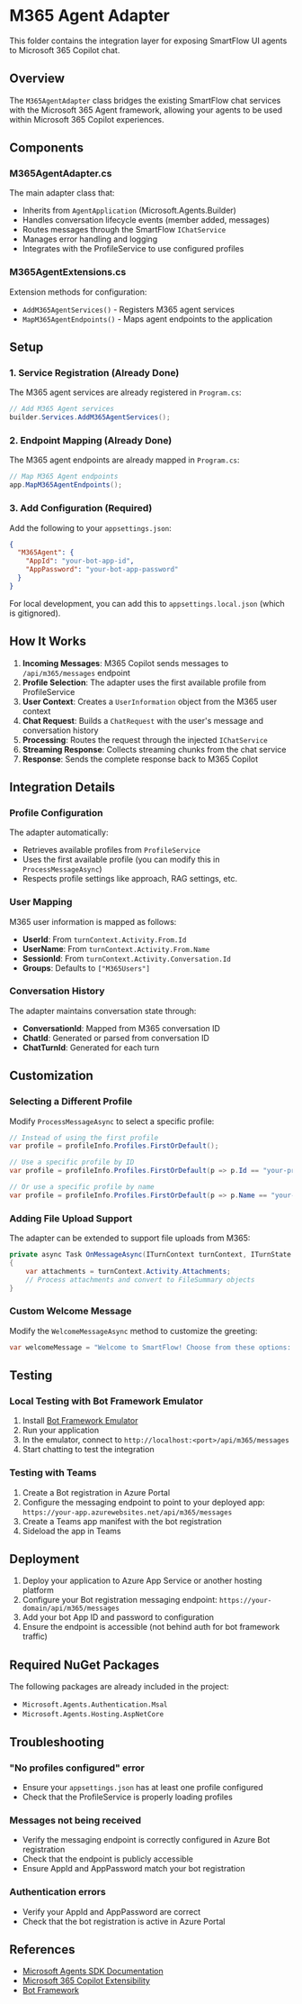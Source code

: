 # M365 Agent Adapter

This folder contains the integration layer for exposing SmartFlow UI agents to Microsoft 365 Copilot chat.

## Overview

The `M365AgentAdapter` class bridges the existing SmartFlow chat services with the Microsoft 365 Agent framework, allowing your agents to be used within Microsoft 365 Copilot experiences.

## Components

### M365AgentAdapter.cs
The main adapter class that:
- Inherits from `AgentApplication` (Microsoft.Agents.Builder)
- Handles conversation lifecycle events (member added, messages)
- Routes messages through the SmartFlow `IChatService`
- Manages error handling and logging
- Integrates with the ProfileService to use configured profiles

### M365AgentExtensions.cs
Extension methods for configuration:
- `AddM365AgentServices()` - Registers M365 agent services
- `MapM365AgentEndpoints()` - Maps agent endpoints to the application

## Setup

### 1. Service Registration (Already Done)

The M365 agent services are already registered in `Program.cs`:

```csharp
// Add M365 Agent services
builder.Services.AddM365AgentServices();
```

### 2. Endpoint Mapping (Already Done)

The M365 agent endpoints are already mapped in `Program.cs`:

```csharp
// Map M365 Agent endpoints
app.MapM365AgentEndpoints();
```

### 3. Add Configuration (Required)

Add the following to your `appsettings.json`:

```json
{
  "M365Agent": {
    "AppId": "your-bot-app-id",
    "AppPassword": "your-bot-app-password"
  }
}
```

For local development, you can add this to `appsettings.local.json` (which is gitignored).

## How It Works

1. **Incoming Messages**: M365 Copilot sends messages to `/api/m365/messages` endpoint
2. **Profile Selection**: The adapter uses the first available profile from ProfileService
3. **User Context**: Creates a `UserInformation` object from the M365 user context
4. **Chat Request**: Builds a `ChatRequest` with the user's message and conversation history
5. **Processing**: Routes the request through the injected `IChatService`
6. **Streaming Response**: Collects streaming chunks from the chat service
7. **Response**: Sends the complete response back to M365 Copilot

## Integration Details

### Profile Configuration

The adapter automatically:
- Retrieves available profiles from `ProfileService`
- Uses the first available profile (you can modify this in `ProcessMessageAsync`)
- Respects profile settings like approach, RAG settings, etc.

### User Mapping

M365 user information is mapped as follows:
- **UserId**: From `turnContext.Activity.From.Id`
- **UserName**: From `turnContext.Activity.From.Name`
- **SessionId**: From `turnContext.Activity.Conversation.Id`
- **Groups**: Defaults to `["M365Users"]`

### Conversation History

The adapter maintains conversation state through:
- **ConversationId**: Mapped from M365 conversation ID
- **ChatId**: Generated or parsed from conversation ID
- **ChatTurnId**: Generated for each turn

## Customization

### Selecting a Different Profile

Modify `ProcessMessageAsync` to select a specific profile:

```csharp
// Instead of using the first profile
var profile = profileInfo.Profiles.FirstOrDefault();

// Use a specific profile by ID
var profile = profileInfo.Profiles.FirstOrDefault(p => p.Id == "your-profile-id");

// Or use a specific profile by name
var profile = profileInfo.Profiles.FirstOrDefault(p => p.Name == "your-profile-name");
```

### Adding File Upload Support

The adapter can be extended to support file uploads from M365:

```csharp
private async Task OnMessageAsync(ITurnContext turnContext, ITurnState turnState, CancellationToken cancellationToken)
{
    var attachments = turnContext.Activity.Attachments;
    // Process attachments and convert to FileSummary objects
}
```

### Custom Welcome Message

Modify the `WelcomeMessageAsync` method to customize the greeting:

```csharp
var welcomeMessage = "Welcome to SmartFlow! Choose from these options: ...";
```

## Testing

### Local Testing with Bot Framework Emulator

1. Install [Bot Framework Emulator](https://github.com/Microsoft/BotFramework-Emulator/releases)
2. Run your application
3. In the emulator, connect to `http://localhost:<port>/api/m365/messages`
4. Start chatting to test the integration

### Testing with Teams

1. Create a Bot registration in Azure Portal
2. Configure the messaging endpoint to point to your deployed app: `https://your-app.azurewebsites.net/api/m365/messages`
3. Create a Teams app manifest with the bot registration
4. Sideload the app in Teams

## Deployment

1. Deploy your application to Azure App Service or another hosting platform
2. Configure your Bot registration messaging endpoint: `https://your-domain/api/m365/messages`
3. Add your bot App ID and password to configuration
4. Ensure the endpoint is accessible (not behind auth for bot framework traffic)

## Required NuGet Packages

The following packages are already included in the project:
- `Microsoft.Agents.Authentication.Msal`
- `Microsoft.Agents.Hosting.AspNetCore`

## Troubleshooting

### "No profiles configured" error

- Ensure your `appsettings.json` has at least one profile configured
- Check that the ProfileService is properly loading profiles

### Messages not being received

- Verify the messaging endpoint is correctly configured in Azure Bot registration
- Check that the endpoint is publicly accessible
- Ensure AppId and AppPassword match your bot registration

### Authentication errors

- Verify your AppId and AppPassword are correct
- Check that the bot registration is active in Azure Portal

## References

- [Microsoft Agents SDK Documentation](https://github.com/microsoft/Agents)
- [Microsoft 365 Copilot Extensibility](https://learn.microsoft.com/microsoft-365-copilot)
- [Bot Framework](https://dev.botframework.com/)

